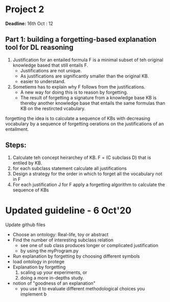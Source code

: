 # Project 2

**Deadline:** 16th Oct : 12

## Part 1: building a forgetting-based explanation tool for DL reasoning 
1. Justification for an entailed formula F is a minimal subset of teh original knowledge based that still entails F. 
    - Justifications are not unique. 
    - As justifications are significantly smaller than the original KB. 
    - easier to understand.
2. Sometiems has to explain why F follows from the justifications. 
    - A new way for doing this is to reason by forgetting. 
    - The result of forgetting a signature from a knowledge base KB is thereby another knowledge base that entails the same formulas than KB on the restircted vcabulary. 

forgetting the idea is to calculate a sequence of KBs with decreasing vocabulary by a sequence of forgetting oerations on the justifications of an entailment. 

## Steps: 
1. Calculate teh concept heirarchey of KB. F = (C subclass D) that is entiled by KB. 
2. for each subclass statement calculate all justifications 
3. Design a strategy for the order in which to forget all the vocabulary not in F 
4. For each justification J for F apply a forgetting algorithm to calculate the sequence of KBs 

# Updated guideline - 6 Oct'20
 Update github files 
* Choose an ontology: Real-life, toy or abstract 
* Find the number of interesting subclass relation 
    - see one of sub class produces longer or complicated justification 
    - by using the myProgram.py 
* Run explanation by forgetting by choosing different symbols 
* load ontology in protege
* Explanation by forgetting 
    1. scaling  up your experiments, or 
    2. doing a more in-depths study.
* notion of "goodness of an explanation" 
    - you use it to evaluate different methodological choices you implement b


